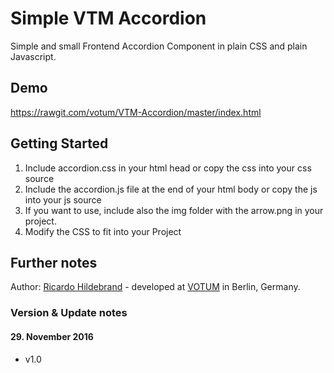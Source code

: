 # Simple VTM Accordion

Simple and small Frontend Accordion Component in plain CSS and plain Javascript.

## Demo

https://rawgit.com/votum/VTM-Accordion/master/index.html

## Getting Started

1. Include accordion.css in your html head or copy the css into your css source 
2. Include the accordion.js file at the end of your html body or copy the js into your js source 
2. If you want to use, include also the img folder with the arrow.png in your project.
4. Modify the CSS to fit into your Project


## Further notes

Author: [Ricardo Hildebrand](mailto:ricardo.hildebrand@votum.de) - developed at [VOTUM](http://www.votum.de/) in Berlin, Germany.

### Version & Update notes

#### 29. November 2016

- v1.0
